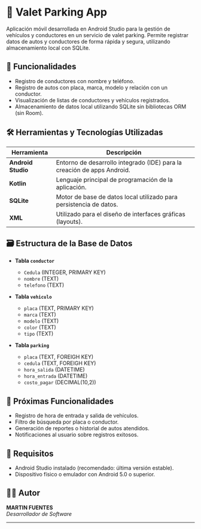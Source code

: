 # 🚗 Valet Parking App

Aplicación móvil desarrollada en Android Studio para la gestión de vehículos y conductores en un servicio de valet parking. Permite registrar datos de autos y conductores de forma rápida y segura, utilizando almacenamiento local con SQLite.

## 🧩 Funcionalidades

- Registro de conductores con nombre y teléfono.
- Registro de autos con placa, marca, modelo y relación con un conductor.
- Visualización de listas de conductores y vehículos registrados.
- Almacenamiento de datos local utilizando SQLite sin bibliotecas ORM (sin Room).

## 🛠 Herramientas y Tecnologías Utilizadas

| Herramienta         | Descripción                                                             |
|---------------------|-------------------------------------------------------------------------|
| **Android Studio**  | Entorno de desarrollo integrado (IDE) para la creación de apps Android. |
| **Kotlin**            | Lenguaje principal de programación de la aplicación.                    |
| **SQLite**          | Motor de base de datos local utilizado para persistencia de datos.      |
| **XML**             | Utilizado para el diseño de interfaces gráficas (layouts).              |

## 🗃 Estructura de la Base de Datos

- **Tabla `conductor`**
  - `Cedula` (INTEGER, PRIMARY KEY)
  - `nombre` (TEXT)
  - `telefono` (TEXT)

- **Tabla `vehiculo`**
  - `placa` (TEXT, PRIMARY KEY)
  - `marca` (TEXT)
  - `modelo` (TEXT)
  - `color` (TEXT)
  - `tipo` (TEXT)
  
- **Tabla `parking`**
  - `placa` (TEXT, FOREIGH KEY)
  - `cedula` (TEXT, FOREIGH KEY)
  - `hora_salida` (DATETIME)
  - `hora_entrada` (DATETIME)
  - `costo_pagar` (DECIMAL(10,2))

## 🔧 Próximas Funcionalidades

- Registro de hora de entrada y salida de vehículos.
- Filtro de búsqueda por placa o conductor.
- Generación de reportes o historial de autos atendidos.
- Notificaciones al usuario sobre registros exitosos.

## 📌 Requisitos

- Android Studio instalado (recomendado: última versión estable).
- Dispositivo físico o emulador con Android 5.0 o superior.

## 👨‍💻 Autor

**MARTIN FUENTES**  
*Desarrollador de Software*

---

